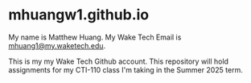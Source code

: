# mhuangw1.github.io
My name is Matthew Huang. My Wake Tech Email is mhuang1@my.waketech.edu.

This is my my Wake Tech Github account. This repository will hold assignments for my CTI-110 class I'm taking in the Summer 2025 term.